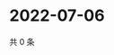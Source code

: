 # 2022-07-06

共 0 条

<!-- BEGIN WEIBO -->
<!-- 最后更新时间 Wed Jul 06 2022 16:07:20 GMT+0800 (China Standard Time) -->

<!-- END WEIBO -->
